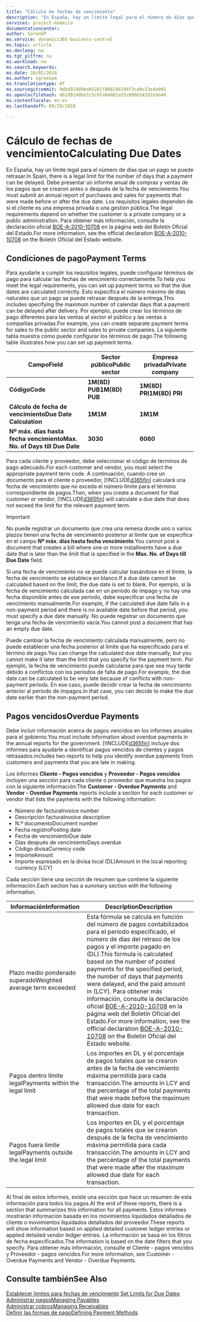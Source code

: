 ```yaml
---
title: "Cálculo de fechas de vencimiento"
description: "En España, hay un límite legal para el número de días que un pago se puede retrasar. Debe presentar un informe anual de compras y ventas de los pagos que se crearon antes o después de la fecha de vencimiento."
services: project-madeira
documentationcenter: 
author: SorenGP
ms.service: dynamics365-business-central
ms.topic: article
ms.devlang: na
ms.tgt_pltfrm: na
ms.workload: na
ms.search.keywords: 
ms.date: 10/01/2018
ms.author: sgroespe
ms.translationtype: HT
ms.sourcegitcommit: 9dbd92409ba02281f008246194f3ce0c53e4e001
ms.openlocfilehash: d62d9149bd7c5c0fa84862a55c09bb54352e9a40
ms.contentlocale: es-es
ms.lasthandoff: 09/28/2018

---
```

# <a name="calculating-due-dates"></a><span data-ttu-id="14159-104">Cálculo de fechas de vencimiento</span><span class="sxs-lookup"><span data-stu-id="14159-104">Calculating Due Dates</span></span>
<span data-ttu-id="14159-105">En España, hay un límite legal para el número de días que un pago se puede retrasar.</span><span class="sxs-lookup"><span data-stu-id="14159-105">In Spain, there is a legal limit for the number of days that a payment can be delayed.</span></span> <span data-ttu-id="14159-106">Debe presentar un informe anual de compras y ventas de los pagos que se crearon antes o después de la fecha de vencimiento.</span><span class="sxs-lookup"><span data-stu-id="14159-106">You must submit an annual report of purchases and sales for payments that were made before or after the due date.</span></span> <span data-ttu-id="14159-107">Los requisitos legales dependen de si el cliente es una empresa privada o una gestión pública.</span><span class="sxs-lookup"><span data-stu-id="14159-107">The legal requirements depend on whether the customer is a private company or a public administration.</span></span> <span data-ttu-id="14159-108">Para obtener más información, consulte la declaración oficial [BOE-A-2010-10708](https://go.microsoft.com/fwlink/?LinkId=224630) en la página web del Boletín Oficial del Estado.</span><span class="sxs-lookup"><span data-stu-id="14159-108">For more information, see the official declaration [BOE-A-2010-10708](https://go.microsoft.com/fwlink/?LinkId=224630) on the Boletín Oficial del Estado website.</span></span>  

## <a name="payment-terms"></a><span data-ttu-id="14159-109">Condiciones de pago</span><span class="sxs-lookup"><span data-stu-id="14159-109">Payment Terms</span></span>  
<span data-ttu-id="14159-110">Para ayudarle a cumplir los requisitos legales, puede configurar términos de pago para calcular las fechas de vencimiento correctamente.</span><span class="sxs-lookup"><span data-stu-id="14159-110">To help you meet the legal requirements, you can set up payment terms so that the due dates are calculated correctly.</span></span> <span data-ttu-id="14159-111">Esto especifica el número máximo de días naturales que un pago se puede retrasar después de la entrega.</span><span class="sxs-lookup"><span data-stu-id="14159-111">This includes specifying the maximum number of calendar days that a payment can be delayed after delivery.</span></span> <span data-ttu-id="14159-112">Por ejemplo, puede crear los términos de pago diferentes para las ventas al sector el público y las ventas a compañías privadas.</span><span class="sxs-lookup"><span data-stu-id="14159-112">For example, you can create separate payment terms for sales to the public sector and sales to private companies.</span></span> <span data-ttu-id="14159-113">La siguiente tabla muestra cómo puede configurar los términos de pago.</span><span class="sxs-lookup"><span data-stu-id="14159-113">The following table illustrates how you can set up payment terms.</span></span>  

|<span data-ttu-id="14159-114">Campo</span><span class="sxs-lookup"><span data-stu-id="14159-114">Field</span></span>|<span data-ttu-id="14159-115">Sector público</span><span class="sxs-lookup"><span data-stu-id="14159-115">Public sector</span></span>|<span data-ttu-id="14159-116">Empresa privada</span><span class="sxs-lookup"><span data-stu-id="14159-116">Private company</span></span>|  
|---------------------------------|-------------------|---------------------|  
|<span data-ttu-id="14159-117">**Código**</span><span class="sxs-lookup"><span data-stu-id="14159-117">**Code**</span></span>|<span data-ttu-id="14159-118">**1M(8D) PUB**</span><span class="sxs-lookup"><span data-stu-id="14159-118">**1M(8D) PUB**</span></span>|<span data-ttu-id="14159-119">**1M(8D) PRI**</span><span class="sxs-lookup"><span data-stu-id="14159-119">**1M(8D) PRI**</span></span>|  
|<span data-ttu-id="14159-120">**Cálculo de fecha de vencimiento**</span><span class="sxs-lookup"><span data-stu-id="14159-120">**Due Date Calculation**</span></span>|<span data-ttu-id="14159-121">**1M**</span><span class="sxs-lookup"><span data-stu-id="14159-121">**1M**</span></span>|<span data-ttu-id="14159-122">**1M**</span><span class="sxs-lookup"><span data-stu-id="14159-122">**1M**</span></span>|  
|<span data-ttu-id="14159-123">**Nº máx. días hasta fecha vencimiento**</span><span class="sxs-lookup"><span data-stu-id="14159-123">**Max. No. of Days till Due Date**</span></span>|<span data-ttu-id="14159-124">**30**</span><span class="sxs-lookup"><span data-stu-id="14159-124">**30**</span></span>|<span data-ttu-id="14159-125">**60**</span><span class="sxs-lookup"><span data-stu-id="14159-125">**60**</span></span>|  

 <span data-ttu-id="14159-126">Para cada cliente y proveedor, debe seleccionar el código de términos de pago adecuado.</span><span class="sxs-lookup"><span data-stu-id="14159-126">For each customer and vendor, you must select the appropriate payment term code.</span></span> <span data-ttu-id="14159-127">A continuación, cuando cree un documento para el cliente o proveedor, [!INCLUDE[d365fin](../../includes/d365fin_md.md)] calculará una fecha de vencimiento que no exceda el número límite para el término correspondiente de pagos.</span><span class="sxs-lookup"><span data-stu-id="14159-127">Then, when you create a document for that customer or vendor, [!INCLUDE[d365fin](../../includes/d365fin_md.md)] will calculate a due date that does not exceed the limit for the relevant payment term.</span></span>  

> [!IMPORTANT]  
>  <span data-ttu-id="14159-128">No puede registrar un documento que crea una remesa donde uno o varios plazos tienen una fecha de vencimiento posterior al límite que se especifica en el campo **Nº máx. días hasta fecha vencimiento**.</span><span class="sxs-lookup"><span data-stu-id="14159-128">You cannot post a document that creates a bill where one or more installments have a due date that is later than the limit that is specified in the **Max. No. of Days till Due Date** field.</span></span>  

 <span data-ttu-id="14159-129">Si una fecha de vencimiento no se puede calcular basándose en el límite, la fecha de vencimiento se establece en blanco.</span><span class="sxs-lookup"><span data-stu-id="14159-129">If a due date cannot be calculated based on the limit, the due date is set to blank.</span></span> <span data-ttu-id="14159-130">Por ejemplo, si la fecha de vencimiento calculada cae en un período de impago y no hay una fecha disponible antes de ese período, debe especificar una fecha de vencimiento manualmente.</span><span class="sxs-lookup"><span data-stu-id="14159-130">For example, if the calculated due date falls in a non-payment period and there is no available date before that period, you must specify a due date manually.</span></span> <span data-ttu-id="14159-131">No puede registrar un documento que tenga una fecha de vencimiento vacía.</span><span class="sxs-lookup"><span data-stu-id="14159-131">You cannot post a document that has an empty due date.</span></span>  

 <span data-ttu-id="14159-132">Puede cambiar la fecha de vencimiento calculada manualmente, pero no puede establecer una fecha posterior al límite que ha especificado para el término de pago.</span><span class="sxs-lookup"><span data-stu-id="14159-132">You can change the calculated due date manually, but you cannot make it later than the limit that you specify for the payment term.</span></span> <span data-ttu-id="14159-133">Por ejemplo, la fecha de vencimiento puede calcularse para que sea muy tarde debido a conflictos con los períodos de falta de pago.</span><span class="sxs-lookup"><span data-stu-id="14159-133">For example, the due date can be calculated to be very late because of conflicts with non-payment periods.</span></span> <span data-ttu-id="14159-134">En ese caso, puede decidir crear la fecha de vencimiento anterior al periodo de impagos.</span><span class="sxs-lookup"><span data-stu-id="14159-134">In that case, you can decide to make the due date earlier than the non-payment period.</span></span>  

## <a name="overdue-payments"></a><span data-ttu-id="14159-135">Pagos vencidos</span><span class="sxs-lookup"><span data-stu-id="14159-135">Overdue Payments</span></span>  
 <span data-ttu-id="14159-136">Debe incluir información acerca de pagos vencidos en los informes anuales para el gobierno.</span><span class="sxs-lookup"><span data-stu-id="14159-136">You must include information about overdue payments in the annual reports for the government.</span></span> [!INCLUDE[d365fin](../../includes/d365fin_md.md)] <span data-ttu-id="14159-137">incluye dos informes para ayudarle a identificar pagos vencidos de clientes y pagos retrasados.</span><span class="sxs-lookup"><span data-stu-id="14159-137">includes two reports to help you identify overdue payments from customers and payments that you are late in making.</span></span>  

 <span data-ttu-id="14159-138">Los informes **Cliente - Pagos vencidos** y **Proveedor - Pagos vencidos** incluyen una sección para cada cliente o proveedor que muestra los pagos con la siguiente información:</span><span class="sxs-lookup"><span data-stu-id="14159-138">The **Customer - Overdue Payments** and **Vendor - Overdue Payments** reports include a section for each customer or vendor that lists the payments with the following information:</span></span>  

- <span data-ttu-id="14159-139">Número de factura</span><span class="sxs-lookup"><span data-stu-id="14159-139">Invoice number</span></span>  
- <span data-ttu-id="14159-140">Descripción factura</span><span class="sxs-lookup"><span data-stu-id="14159-140">Invoice description</span></span>  
- <span data-ttu-id="14159-141">N.º documento</span><span class="sxs-lookup"><span data-stu-id="14159-141">Document number</span></span>  
- <span data-ttu-id="14159-142">Fecha registro</span><span class="sxs-lookup"><span data-stu-id="14159-142">Posting date</span></span>  
- <span data-ttu-id="14159-143">Fecha de vencimiento</span><span class="sxs-lookup"><span data-stu-id="14159-143">Due date</span></span>  
- <span data-ttu-id="14159-144">Días después de vencimiento</span><span class="sxs-lookup"><span data-stu-id="14159-144">Days overdue</span></span>  
- <span data-ttu-id="14159-145">Código divisa</span><span class="sxs-lookup"><span data-stu-id="14159-145">Currency code</span></span>  
- <span data-ttu-id="14159-146">Importe</span><span class="sxs-lookup"><span data-stu-id="14159-146">Amount</span></span>  
- <span data-ttu-id="14159-147">Importe expresado en la divisa local (DL)</span><span class="sxs-lookup"><span data-stu-id="14159-147">Amount in the local reporting currency (LCY)</span></span>  

<span data-ttu-id="14159-148">Cada sección tiene una sección de resumen que contiene la siguiente información.</span><span class="sxs-lookup"><span data-stu-id="14159-148">Each section has a summary section with the following information.</span></span>  

|<span data-ttu-id="14159-149">Información</span><span class="sxs-lookup"><span data-stu-id="14159-149">Information</span></span>|<span data-ttu-id="14159-150">Description</span><span class="sxs-lookup"><span data-stu-id="14159-150">Description</span></span>|  
|-----------------|---------------------------------------|  
|<span data-ttu-id="14159-151">Plazo medio ponderado superado</span><span class="sxs-lookup"><span data-stu-id="14159-151">Weighted average term exceeded</span></span>|<span data-ttu-id="14159-152">Esta fórmula se calcula en función del número de pagos contabilizados para el período especificado, el número de días del retraso de los pagos y el importe pagado en (DL).</span><span class="sxs-lookup"><span data-stu-id="14159-152">This formula is calculated based on the number of posted payments for the specified period, the number of days that payments were delayed, and the paid amount in (LCY).</span></span> <span data-ttu-id="14159-153">Para obtener más información, consulte la declaración oficial [BOE-A-2010-10708](https://go.microsoft.com/fwlink/?LinkId=224630) en la página web del Boletín Oficial del Estado.</span><span class="sxs-lookup"><span data-stu-id="14159-153">For more information, see the official declaration [BOE-A-2010-10708](https://go.microsoft.com/fwlink/?LinkId=224630) on the Boletín Oficial del Estado website.</span></span>|  
|<span data-ttu-id="14159-154">Pagos dentro límite legal</span><span class="sxs-lookup"><span data-stu-id="14159-154">Payments within the legal limit</span></span>|<span data-ttu-id="14159-155">Los importes en DL y el porcentaje de pagos totales que se crearon antes de la fecha de vencimiento máxima permitida para cada transacción.</span><span class="sxs-lookup"><span data-stu-id="14159-155">The amounts in LCY and the percentage of the total payments that were made before the maximum allowed due date for each transaction.</span></span>|  
|<span data-ttu-id="14159-156">Pagos fuera límite legal</span><span class="sxs-lookup"><span data-stu-id="14159-156">Payments outside the legal limit</span></span>|<span data-ttu-id="14159-157">Los importes en DL y el porcentaje de pagos totales que se crearon después de la fecha de vencimiento máxima permitida para cada transacción.</span><span class="sxs-lookup"><span data-stu-id="14159-157">The amounts in LCY and the percentage of the total payments that were made after the maximum allowed due date for each transaction.</span></span>|  

 <span data-ttu-id="14159-158">Al final de estos informes, existe una sección que hace un resumen de esta información para todos los pagos.</span><span class="sxs-lookup"><span data-stu-id="14159-158">At the end of these reports, there is a section that summarizes this information for all payments.</span></span> <span data-ttu-id="14159-159">Estos informes mostrarán información basada en los movimientos liquidados detallados de cliente o movimientos liquidados detallados del proveedor.</span><span class="sxs-lookup"><span data-stu-id="14159-159">These reports will show information based on applied detailed customer ledger entries or applied detailed vendor ledger entries.</span></span> <span data-ttu-id="14159-160">La información se basa en los filtros de fecha especificados.</span><span class="sxs-lookup"><span data-stu-id="14159-160">The information is based on the date filters that you specify.</span></span> <span data-ttu-id="14159-161">Para obtener más información, consulte el Cliente - pagos vencidos y Proveedor - pagos vencidos.</span><span class="sxs-lookup"><span data-stu-id="14159-161">For more information, see Customer - Overdue Payments and Vendor - Overdue Payments.</span></span>  

## <a name="see-also"></a><span data-ttu-id="14159-162">Consulte también</span><span class="sxs-lookup"><span data-stu-id="14159-162">See Also</span></span>  
 <span data-ttu-id="14159-163">[Establecer límites para fechas de vencimiento](how-to-set-limits-for-due-dates.md) </span><span class="sxs-lookup"><span data-stu-id="14159-163">[Set Limits for Due Dates](how-to-set-limits-for-due-dates.md) </span></span>  
[<span data-ttu-id="14159-164">Administrar pagos</span><span class="sxs-lookup"><span data-stu-id="14159-164">Managing Payables</span></span>](../../payables-manage-payables.md)  
[<span data-ttu-id="14159-165">Administrar cobros</span><span class="sxs-lookup"><span data-stu-id="14159-165">Managing Receivables</span></span>](../../receivables-manage-receivables.md)  
 [<span data-ttu-id="14159-166">Definir las formas de pago</span><span class="sxs-lookup"><span data-stu-id="14159-166">Defining Payment Methods</span></span>](../../finance-payment-methods.md)

